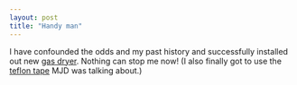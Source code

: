 ```yaml
---
layout: post
title: "Handy man"
---
```




I have confounded the odds and my past history and successfully installed out new <a href="http://www.whirlpool.com/cgi-bin/ncommerce3/ProductDisplay?prrfnbr=828853;prmenbr=181;catname=Dryers;itemsku=LGR4634JQ">gas dryer</a>. Nothing can stop me now! (I also finally got to use the <a href="http://perl.plover.com/yak/hw1/Hardware-notes.html">teflon tape</a> MJD was talking about.)



